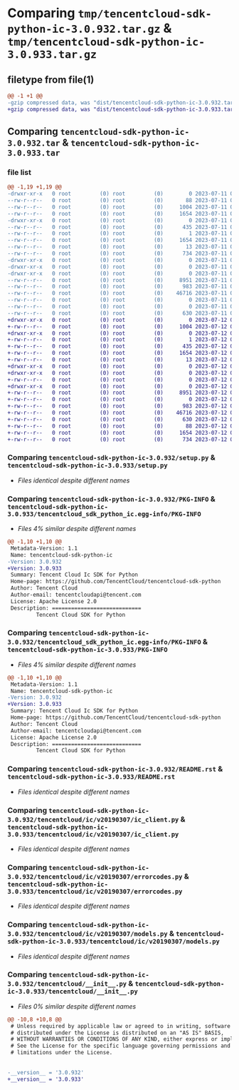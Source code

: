# Comparing `tmp/tencentcloud-sdk-python-ic-3.0.932.tar.gz` & `tmp/tencentcloud-sdk-python-ic-3.0.933.tar.gz`

## filetype from file(1)

```diff
@@ -1 +1 @@
-gzip compressed data, was "dist/tencentcloud-sdk-python-ic-3.0.932.tar", last modified: Tue Jul 11 00:47:12 2023, max compression
+gzip compressed data, was "dist/tencentcloud-sdk-python-ic-3.0.933.tar", last modified: Wed Jul 12 00:31:11 2023, max compression
```

## Comparing `tencentcloud-sdk-python-ic-3.0.932.tar` & `tencentcloud-sdk-python-ic-3.0.933.tar`

### file list

```diff
@@ -1,19 +1,19 @@
-drwxr-xr-x   0 root         (0) root         (0)        0 2023-07-11 00:47:12.000000 tencentcloud-sdk-python-ic-3.0.932/
--rw-r--r--   0 root         (0) root         (0)       88 2023-07-11 00:47:12.000000 tencentcloud-sdk-python-ic-3.0.932/setup.cfg
--rw-r--r--   0 root         (0) root         (0)     1004 2023-07-11 00:47:12.000000 tencentcloud-sdk-python-ic-3.0.932/setup.py
--rw-r--r--   0 root         (0) root         (0)     1654 2023-07-11 00:47:12.000000 tencentcloud-sdk-python-ic-3.0.932/PKG-INFO
-drwxr-xr-x   0 root         (0) root         (0)        0 2023-07-11 00:47:12.000000 tencentcloud-sdk-python-ic-3.0.932/tencentcloud_sdk_python_ic.egg-info/
--rw-r--r--   0 root         (0) root         (0)      435 2023-07-11 00:47:12.000000 tencentcloud-sdk-python-ic-3.0.932/tencentcloud_sdk_python_ic.egg-info/SOURCES.txt
--rw-r--r--   0 root         (0) root         (0)        1 2023-07-11 00:47:12.000000 tencentcloud-sdk-python-ic-3.0.932/tencentcloud_sdk_python_ic.egg-info/dependency_links.txt
--rw-r--r--   0 root         (0) root         (0)     1654 2023-07-11 00:47:12.000000 tencentcloud-sdk-python-ic-3.0.932/tencentcloud_sdk_python_ic.egg-info/PKG-INFO
--rw-r--r--   0 root         (0) root         (0)       13 2023-07-11 00:47:12.000000 tencentcloud-sdk-python-ic-3.0.932/tencentcloud_sdk_python_ic.egg-info/top_level.txt
--rw-r--r--   0 root         (0) root         (0)      734 2023-07-11 00:47:12.000000 tencentcloud-sdk-python-ic-3.0.932/README.rst
-drwxr-xr-x   0 root         (0) root         (0)        0 2023-07-11 00:47:12.000000 tencentcloud-sdk-python-ic-3.0.932/tencentcloud/
-drwxr-xr-x   0 root         (0) root         (0)        0 2023-07-11 00:47:12.000000 tencentcloud-sdk-python-ic-3.0.932/tencentcloud/ic/
-drwxr-xr-x   0 root         (0) root         (0)        0 2023-07-11 00:47:12.000000 tencentcloud-sdk-python-ic-3.0.932/tencentcloud/ic/v20190307/
--rw-r--r--   0 root         (0) root         (0)     8951 2023-07-11 00:47:12.000000 tencentcloud-sdk-python-ic-3.0.932/tencentcloud/ic/v20190307/ic_client.py
--rw-r--r--   0 root         (0) root         (0)      983 2023-07-11 00:47:12.000000 tencentcloud-sdk-python-ic-3.0.932/tencentcloud/ic/v20190307/errorcodes.py
--rw-r--r--   0 root         (0) root         (0)    46716 2023-07-11 00:47:12.000000 tencentcloud-sdk-python-ic-3.0.932/tencentcloud/ic/v20190307/models.py
--rw-r--r--   0 root         (0) root         (0)        0 2023-07-11 00:47:12.000000 tencentcloud-sdk-python-ic-3.0.932/tencentcloud/ic/v20190307/__init__.py
--rw-r--r--   0 root         (0) root         (0)        0 2023-07-11 00:47:12.000000 tencentcloud-sdk-python-ic-3.0.932/tencentcloud/ic/__init__.py
--rw-r--r--   0 root         (0) root         (0)      630 2023-07-11 00:47:12.000000 tencentcloud-sdk-python-ic-3.0.932/tencentcloud/__init__.py
+drwxr-xr-x   0 root         (0) root         (0)        0 2023-07-12 00:31:11.000000 tencentcloud-sdk-python-ic-3.0.933/
+-rw-r--r--   0 root         (0) root         (0)     1004 2023-07-12 00:31:11.000000 tencentcloud-sdk-python-ic-3.0.933/setup.py
+drwxr-xr-x   0 root         (0) root         (0)        0 2023-07-12 00:31:11.000000 tencentcloud-sdk-python-ic-3.0.933/tencentcloud_sdk_python_ic.egg-info/
+-rw-r--r--   0 root         (0) root         (0)        1 2023-07-12 00:31:11.000000 tencentcloud-sdk-python-ic-3.0.933/tencentcloud_sdk_python_ic.egg-info/dependency_links.txt
+-rw-r--r--   0 root         (0) root         (0)      435 2023-07-12 00:31:11.000000 tencentcloud-sdk-python-ic-3.0.933/tencentcloud_sdk_python_ic.egg-info/SOURCES.txt
+-rw-r--r--   0 root         (0) root         (0)     1654 2023-07-12 00:31:11.000000 tencentcloud-sdk-python-ic-3.0.933/tencentcloud_sdk_python_ic.egg-info/PKG-INFO
+-rw-r--r--   0 root         (0) root         (0)       13 2023-07-12 00:31:11.000000 tencentcloud-sdk-python-ic-3.0.933/tencentcloud_sdk_python_ic.egg-info/top_level.txt
+drwxr-xr-x   0 root         (0) root         (0)        0 2023-07-12 00:31:11.000000 tencentcloud-sdk-python-ic-3.0.933/tencentcloud/
+drwxr-xr-x   0 root         (0) root         (0)        0 2023-07-12 00:31:11.000000 tencentcloud-sdk-python-ic-3.0.933/tencentcloud/ic/
+-rw-r--r--   0 root         (0) root         (0)        0 2023-07-12 00:31:11.000000 tencentcloud-sdk-python-ic-3.0.933/tencentcloud/ic/__init__.py
+drwxr-xr-x   0 root         (0) root         (0)        0 2023-07-12 00:31:11.000000 tencentcloud-sdk-python-ic-3.0.933/tencentcloud/ic/v20190307/
+-rw-r--r--   0 root         (0) root         (0)     8951 2023-07-12 00:31:11.000000 tencentcloud-sdk-python-ic-3.0.933/tencentcloud/ic/v20190307/ic_client.py
+-rw-r--r--   0 root         (0) root         (0)        0 2023-07-12 00:31:11.000000 tencentcloud-sdk-python-ic-3.0.933/tencentcloud/ic/v20190307/__init__.py
+-rw-r--r--   0 root         (0) root         (0)      983 2023-07-12 00:31:11.000000 tencentcloud-sdk-python-ic-3.0.933/tencentcloud/ic/v20190307/errorcodes.py
+-rw-r--r--   0 root         (0) root         (0)    46716 2023-07-12 00:31:11.000000 tencentcloud-sdk-python-ic-3.0.933/tencentcloud/ic/v20190307/models.py
+-rw-r--r--   0 root         (0) root         (0)      630 2023-07-12 00:31:11.000000 tencentcloud-sdk-python-ic-3.0.933/tencentcloud/__init__.py
+-rw-r--r--   0 root         (0) root         (0)       88 2023-07-12 00:31:11.000000 tencentcloud-sdk-python-ic-3.0.933/setup.cfg
+-rw-r--r--   0 root         (0) root         (0)     1654 2023-07-12 00:31:11.000000 tencentcloud-sdk-python-ic-3.0.933/PKG-INFO
+-rw-r--r--   0 root         (0) root         (0)      734 2023-07-12 00:31:11.000000 tencentcloud-sdk-python-ic-3.0.933/README.rst
```

### Comparing `tencentcloud-sdk-python-ic-3.0.932/setup.py` & `tencentcloud-sdk-python-ic-3.0.933/setup.py`

 * *Files identical despite different names*

### Comparing `tencentcloud-sdk-python-ic-3.0.932/PKG-INFO` & `tencentcloud-sdk-python-ic-3.0.933/tencentcloud_sdk_python_ic.egg-info/PKG-INFO`

 * *Files 4% similar despite different names*

```diff
@@ -1,10 +1,10 @@
 Metadata-Version: 1.1
 Name: tencentcloud-sdk-python-ic
-Version: 3.0.932
+Version: 3.0.933
 Summary: Tencent Cloud Ic SDK for Python
 Home-page: https://github.com/TencentCloud/tencentcloud-sdk-python
 Author: Tencent Cloud
 Author-email: tencentcloudapi@tencent.com
 License: Apache License 2.0
 Description: ============================
         Tencent Cloud SDK for Python
```

### Comparing `tencentcloud-sdk-python-ic-3.0.932/tencentcloud_sdk_python_ic.egg-info/PKG-INFO` & `tencentcloud-sdk-python-ic-3.0.933/PKG-INFO`

 * *Files 4% similar despite different names*

```diff
@@ -1,10 +1,10 @@
 Metadata-Version: 1.1
 Name: tencentcloud-sdk-python-ic
-Version: 3.0.932
+Version: 3.0.933
 Summary: Tencent Cloud Ic SDK for Python
 Home-page: https://github.com/TencentCloud/tencentcloud-sdk-python
 Author: Tencent Cloud
 Author-email: tencentcloudapi@tencent.com
 License: Apache License 2.0
 Description: ============================
         Tencent Cloud SDK for Python
```

### Comparing `tencentcloud-sdk-python-ic-3.0.932/README.rst` & `tencentcloud-sdk-python-ic-3.0.933/README.rst`

 * *Files identical despite different names*

### Comparing `tencentcloud-sdk-python-ic-3.0.932/tencentcloud/ic/v20190307/ic_client.py` & `tencentcloud-sdk-python-ic-3.0.933/tencentcloud/ic/v20190307/ic_client.py`

 * *Files identical despite different names*

### Comparing `tencentcloud-sdk-python-ic-3.0.932/tencentcloud/ic/v20190307/errorcodes.py` & `tencentcloud-sdk-python-ic-3.0.933/tencentcloud/ic/v20190307/errorcodes.py`

 * *Files identical despite different names*

### Comparing `tencentcloud-sdk-python-ic-3.0.932/tencentcloud/ic/v20190307/models.py` & `tencentcloud-sdk-python-ic-3.0.933/tencentcloud/ic/v20190307/models.py`

 * *Files identical despite different names*

### Comparing `tencentcloud-sdk-python-ic-3.0.932/tencentcloud/__init__.py` & `tencentcloud-sdk-python-ic-3.0.933/tencentcloud/__init__.py`

 * *Files 0% similar despite different names*

```diff
@@ -10,8 +10,8 @@
 # Unless required by applicable law or agreed to in writing, software
 # distributed under the License is distributed on an "AS IS" BASIS,
 # WITHOUT WARRANTIES OR CONDITIONS OF ANY KIND, either express or implied.
 # See the License for the specific language governing permissions and
 # limitations under the License.
 
 
-__version__ = '3.0.932'
+__version__ = '3.0.933'
```

